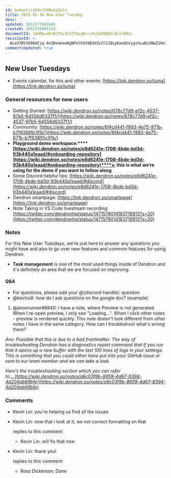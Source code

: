 ```yaml
---
id: bw4uolri1b8xz580xpq3ely
title: 2022-05-10 New User Tuesday
desc: ''
updated: 1652377081645
created: 1652376991319
documentId: 1AdMpuoRvNJfKv3C5ZTAzgWxrc8vSmINQDVuOlklB92c
revisionId: >-
  ALm37BV3G90dCjq-4xSDe4eewOgNPntU9JdB3VZsCCSJQLpEoeQUzygshLwDxSNwZ1HeI7CkfJw_Z8QriHO_8w
commentsUpdated: true
---
```

## New User Tuesdays

- Events calendar, for this and other events: [https://link.dendron.so/luma](https://link.dendron.so/luma) 

### General resources for new users

- Getting Started: [https://wiki.dendron.so/notes/678c77d9-ef2c-4537-97b5-64556d6337f1/](https://wiki.dendron.so/notes/678c77d9-ef2c-4537-97b5-64556d6337f1/) 
- Community: [https://wiki.dendron.so/notes/6f4cd441-f883-4e75-871b-b7f93895c91b/](https://wiki.dendron.so/notes/6f4cd441-f883-4e75-871b-b7f93895c91b/)
- **Playground demo workspace:****[https://wiki.dendron.so/notes/e8d6241e-1708-4bde-bd3d-93b440a1eaad/#onboarding-repository](https://wiki.dendron.so/notes/e8d6241e-1708-4bde-bd3d-93b440a1eaad/#onboarding-repository)****← this is what we’re using for the demo if you want to follow along**
- Some Discord helpful tips: [https://wiki.dendron.so/notes/e8d6241e-1708-4bde-bd3d-93b440a1eaad/#discord](https://wiki.dendron.so/notes/e8d6241e-1708-4bde-bd3d-93b440a1eaad/#discord) 
- Dendron smartpage: [https://link.dendron.so/smartpage](https://link.dendron.so/smartpage) 
- Note Taking in VS Code livestream recording: [https://twitter.com/dendronhq/status/1471579014183718913?s=20](https://twitter.com/dendronhq/status/1471579014183718913?s=20) 

### Notes

For this New User Tuesdays, we're just here to answer any questions you might have and also to go over new features and common features for using Dendron. 

- **Task management** is one of the most used things inside of Dendron and it's definitely an area that we are focused on improving.

#### Q&A

- For questions, please add your @{discord-handle}: question
- @kevins8: how do I ask questions on the google doc? (example)

1. @anonrunner#6840: 	I have a note, where Preview is not generated. When I re-open preview, I only see "Loading...". When I click other notes - preview is rendered quickly. This note doesn't look different from other notes I have in the same category. How can I troubleshoot what's wrong there?

_Ans: Possible that this is due to a bad frontmatter. The way of troubleshooting Dendron has a diagnostics report command that if you run that it opens up a new buffer with the last 100 lines of logs in your settings. This is something that you could either have put into your GitHub issue or sent to our team member and we can take a look._

_Here’s the troubleshooting section which you can refer to:__[https://wiki.dendron.so/notes/a6c03f9b-8959-4d67-8394-4d204ab69bfe](https://wiki.dendron.so/notes/a6c03f9b-8959-4d67-8394-4d204ab69bfe)_


### Comments

 - Kevin Lin:  you're helping us find all the issues
- Kevin Lin:  now that i look at it, we not correct formatting on that

	 replies to this comment: 

	 - Kevin Lin: will fix that now
- Kevin Lin:  thank you!

	 replies to this comment: 

	 - Ross Dickerson: Done
